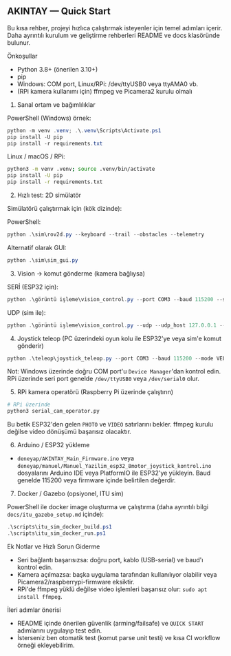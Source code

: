 ## AKINTAY — Quick Start

Bu kısa rehber, projeyi hızlıca çalıştırmak isteyenler için temel adımları içerir. Daha ayrıntılı kurulum ve geliştirme rehberleri README ve docs klasöründe bulunur.

Önkoşullar
- Python 3.8+ (önerilen 3.10+)
- pip
- Windows: COM port, Linux/RPi: /dev/ttyUSB0 veya ttyAMA0 vb.
- (RPi kamera kullanımı için) ffmpeg ve Picamera2 kurulu olmalı

1) Sanal ortam ve bağımlılıklar

PowerShell (Windows) örnek:

```powershell
python -m venv .venv; .\.venv\Scripts\Activate.ps1
pip install -U pip
pip install -r requirements.txt
```

Linux / macOS / RPi:

```bash
python3 -m venv .venv; source .venv/bin/activate
pip install -U pip
pip install -r requirements.txt
```

2) Hızlı test: 2D simülatör

Simülatörü çalıştırmak için (kök dizinde):

PowerShell:
```powershell
python .\sim\rov2d.py --keyboard --trail --obstacles --telemetry
```

Alternatif olarak GUI:
```powershell
python .\sim\sim_gui.py
```

3) Vision -> komut gönderme (kamera bağlıysa)

SERİ (ESP32 için):
```powershell
python .\görüntü işleme\vision_control.py --port COM3 --baud 115200 --speed 60 --show
```

UDP (sim ile):
```powershell
python .\görüntü işleme\vision_control.py --udp --udp_host 127.0.0.1 --udp_port 5005 --show
```

4) Joystick teleop (PC üzerindeki oyun kolu ile ESP32'ye veya sim'e komut gönderir)

```powershell
python .\teleop\joystick_teleop.py --port COM3 --baud 115200 --mode VEL
```

Not: Windows üzerinde doğru COM port'u `Device Manager`'dan kontrol edin. RPi üzerinde seri port genelde `/dev/ttyUSB0` veya `/dev/serial0` olur.

5) RPi kamera operatörü (Raspberry Pi üzerinde çalıştırın)

```bash
# RPi üzerinde
python3 serial_cam_operator.py
```

Bu betik ESP32'den gelen `PHOTO` ve `VIDEO` satırlarını bekler. ffmpeg kurulu değilse video dönüşümü başarısız olacaktır.

6) Arduino / ESP32 yükleme

- `deneyap/AKINTAY_Main_Firmware.ino` veya `deneyap/manuel/Manuel_Yazilim_esp32_8motor_joystick_kontrol.ino` dosyalarını Arduino IDE veya PlatformIO ile ESP32'ye yükleyin. Baud genelde 115200 veya firmware içinde belirtilen değerdir.

7) Docker / Gazebo (opsiyonel, ITU sim)

PowerShell ile docker image oluşturma ve çalıştırma (daha ayrıntılı bilgi `docs/itu_gazebo_setup.md` içinde):

```powershell
.\scripts\itu_sim_docker_build.ps1
.\scripts\itu_sim_docker_run.ps1
```

Ek Notlar ve Hızlı Sorun Giderme
- Seri bağlantı başarısızsa: doğru port, kablo (USB-serial) ve baud'ı kontrol edin.
- Kamera açılmazsa: başka uygulama tarafından kullanılıyor olabilir veya Picamera2/raspberrypi-firmware eksiktir.
- RPi'de ffmpeg yüklü değilse video işlemleri başarısız olur: `sudo apt install ffmpeg`.

İleri adımlar önerisi
- README içinde önerilen güvenlik (arming/failsafe) ve `QUICK START` adımlarını uygulayıp test edin.
- İsterseniz ben otomatik test (komut parse unit testi) ve kısa CI workflow örneği ekleyebilirim.
